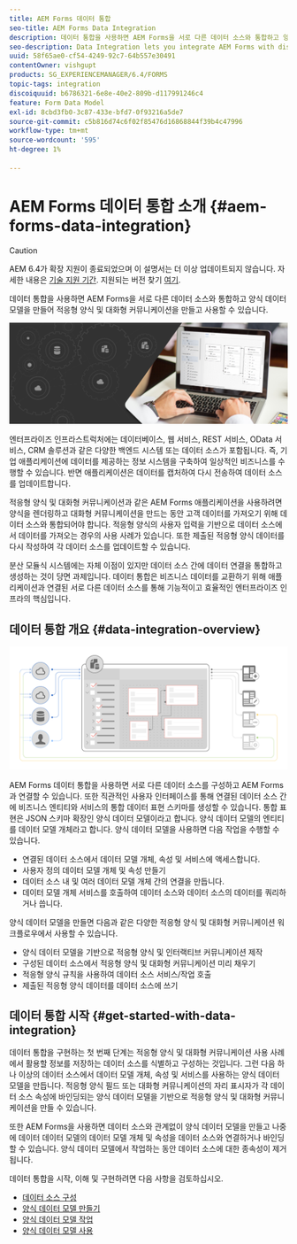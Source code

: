 ```yaml
---
title: AEM Forms 데이터 통합
seo-title: AEM Forms Data Integration
description: 데이터 통합을 사용하면 AEM Forms을 서로 다른 데이터 소스와 통합하고 양식 데이터 모델을 만들어 적응형 양식 및 대화형 커뮤니케이션을 만들고 사용할 수 있습니다.
seo-description: Data Integration lets you integrate AEM Forms with disparate data sources and create form data model to create and work with adaptive forms and interactive communications.
uuid: 58f65ae0-cf54-4249-92c7-64b557e30491
contentOwner: vishgupt
products: SG_EXPERIENCEMANAGER/6.4/FORMS
topic-tags: integration
discoiquuid: b6786321-6e8e-40e2-809b-d117991246c4
feature: Form Data Model
exl-id: 8cbd3fb0-3c87-433e-bfd7-0f93216a5de7
source-git-commit: c5b816d74c6f02f85476d16868844f39b4c47996
workflow-type: tm+mt
source-wordcount: '595'
ht-degree: 1%

---
```


# AEM Forms 데이터 통합 소개 {#aem-forms-data-integration}

>[!CAUTION]
>
>AEM 6.4가 확장 지원이 종료되었으며 이 설명서는 더 이상 업데이트되지 않습니다. 자세한 내용은 [기술 지원 기간](https://helpx.adobe.com/kr/support/programs/eol-matrix.html). 지원되는 버전 찾기 [여기](https://experienceleague.adobe.com/docs/).

데이터 통합을 사용하면 AEM Forms을 서로 다른 데이터 소스와 통합하고 양식 데이터 모델을 만들어 적응형 양식 및 대화형 커뮤니케이션을 만들고 사용할 수 있습니다.

![](do-not-localize/data-integeration.png)

엔터프라이즈 인프라스트럭처에는 데이터베이스, 웹 서비스, REST 서비스, OData 서비스, CRM 솔루션과 같은 다양한 백엔드 시스템 또는 데이터 소스가 포함됩니다. 즉, 기업 애플리케이션에 데이터를 제공하는 정보 시스템을 구축하여 일상적인 비즈니스를 수행할 수 있습니다. 반면 애플리케이션은 데이터를 캡처하여 다시 전송하여 데이터 소스를 업데이트합니다.

적응형 양식 및 대화형 커뮤니케이션과 같은 AEM Forms 애플리케이션을 사용하려면 양식을 렌더링하고 대화형 커뮤니케이션을 만드는 동안 고객 데이터를 가져오기 위해 데이터 소스와 통합되어야 합니다. 적응형 양식의 사용자 입력을 기반으로 데이터 소스에서 데이터를 가져오는 경우의 사용 사례가 있습니다. 또한 제출된 적응형 양식 데이터를 다시 작성하여 각 데이터 소스를 업데이트할 수 있습니다.

분산 모듈식 시스템에는 자체 이점이 있지만 데이터 소스 간에 데이터 연결을 통합하고 생성하는 것이 당면 과제입니다. 데이터 통합은 비즈니스 데이터를 교환하기 위해 애플리케이션과 연결된 서로 다른 데이터 소스를 통해 기능적이고 효율적인 엔터프라이즈 인프라의 핵심입니다.

## 데이터 통합 개요 {#data-integration-overview}

![aem-forms-data-integration](assets/aem-forms-data-integeration.png)

AEM Forms 데이터 통합을 사용하면 서로 다른 데이터 소스를 구성하고 AEM Forms과 연결할 수 있습니다. 또한 직관적인 사용자 인터페이스를 통해 연결된 데이터 소스 간에 비즈니스 엔티티와 서비스의 통합 데이터 표현 스키마를 생성할 수 있습니다. 통합 표현은 JSON 스키마 확장인 양식 데이터 모델이라고 합니다. 양식 데이터 모델의 엔티티를 데이터 모델 개체라고 합니다. 양식 데이터 모델을 사용하면 다음 작업을 수행할 수 있습니다.

* 연결된 데이터 소스에서 데이터 모델 개체, 속성 및 서비스에 액세스합니다.
* 사용자 정의 데이터 모델 개체 및 속성 만들기
* 데이터 소스 내 및 여러 데이터 모델 개체 간의 연결을 만듭니다.
* 데이터 모델 개체 서비스를 호출하여 데이터 소스와 데이터 소스의 데이터를 쿼리하거나 씁니다.

양식 데이터 모델을 만들면 다음과 같은 다양한 적응형 양식 및 대화형 커뮤니케이션 워크플로우에서 사용할 수 있습니다.

* 양식 데이터 모델을 기반으로 적응형 양식 및 인터랙티브 커뮤니케이션 제작
* 구성된 데이터 소스에서 적응형 양식 및 대화형 커뮤니케이션 미리 채우기
* 적응형 양식 규칙을 사용하여 데이터 소스 서비스/작업 호출
* 제출된 적응형 양식 데이터를 데이터 소스에 쓰기

## 데이터 통합 시작 {#get-started-with-data-integration}

데이터 통합을 구현하는 첫 번째 단계는 적응형 양식 및 대화형 커뮤니케이션 사용 사례에서 활용할 정보를 저장하는 데이터 소스를 식별하고 구성하는 것입니다. 그런 다음 하나 이상의 데이터 소스에서 데이터 모델 개체, 속성 및 서비스를 사용하는 양식 데이터 모델을 만듭니다. 적응형 양식 필드 또는 대화형 커뮤니케이션의 자리 표시자가 각 데이터 소스 속성에 바인딩되는 양식 데이터 모델을 기반으로 적응형 양식 및 대화형 커뮤니케이션을 만들 수 있습니다.

또한 AEM Forms을 사용하면 데이터 소스와 관계없이 양식 데이터 모델을 만들고 나중에 데이터 데이터 모델의 데이터 모델 개체 및 속성을 데이터 소스와 연결하거나 바인딩할 수 있습니다. 양식 데이터 모델에서 작업하는 동안 데이터 소스에 대한 종속성이 제거됩니다.

데이터 통합을 시작, 이해 및 구현하려면 다음 사항을 검토하십시오.

* [데이터 소스 구성](/help/forms/using/configure-data-sources.md)
* [양식 데이터 모델 만들기](/help/forms/using/create-form-data-models.md)
* [양식 데이터 모델 작업](/help/forms/using/work-with-form-data-model.md)
* [양식 데이터 모델 사용](/help/forms/using/using-form-data-model.md)
